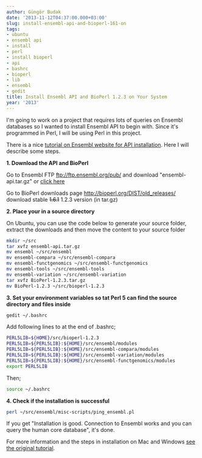 ```yaml
---
author: Güngör Budak
date: '2013-11-12T04:37:00.000+03:00'
slug: install-ensembl-api-and-bioperl-161-on
tags:
- ubuntu
- ensembl api
- install
- perl
- install bioperl
- api
- bashrc
- bioperl
- lib
- ensembl
- gedit
title: Install Ensembl API and BioPerl 1.2.3 on Your System
year: '2013'
---
```


I'm going to work on a project that requires lots of queries on Ensembl databases so I wanted to install Ensembl API to begin with. Since it's programmed in Perl, I will be using Perl in this project.

There is a nice <a href="http://www.ensembl.org/info/docs/api/api_installation.html" target="_blank">tutorial on Ensembl website for API installation</a>. Here I will describe some steps.

**1\. Download the API and BioPerl**

Go to Ensembl FTP <a href="ftp://ftp.ensembl.org/pub/">ftp://ftp.ensembl.org/pub/</a> and download "ensembl-api.tar.gz" or <a href="ftp://ftp.ensembl.org/pub/ensembl-api.tar.gz" target="_blank">click here</a>

Go to BioPerl downloads page <a href="http://bioperl.org/DIST/old_releases/">http://bioperl.org/DIST/old_releases/</a> download stable <strike>1.6.1</strike> 1.2.3 version (in tar.gz)

**2\. Place your in a source directory**

On Ubuntu, you can use the code below to generate your source folder, extract the downloads and then move the content to your source folder

```bash
mkdir ~/src
tar xvfz ensembl-api.tar.gz
mv ensembl ~/src/ensembl
mv ensembl-compara ~/src/ensembl-compara
mv ensembl-functgenomics ~/src/ensembl-functgenomics
mv ensembl-tools ~/src/ensembl-tools
mv ensembl-variation ~/src/ensembl-variation
tar xvfz BioPerl-1.2.3.tar.gz
mv BioPerl-1.2.3 ~/src/bioperl-1.2.3
```

**3\. Set your environment variables so tat Perl 5 can find the source directory and files inside**

```bash
gedit ~/.bashrc
```

Add following lines to at the end of .bashrc;

```bash
PERL5LIB=${HOME}/src/bioperl-1.2.3
PERL5LIB=${PERL5LIB}:${HOME}/src/ensembl/modules
PERL5LIB=${PERL5LIB}:${HOME}/src/ensembl-compara/modules
PERL5LIB=${PERL5LIB}:${HOME}/src/ensembl-variation/modules
PERL5LIB=${PERL5LIB}:${HOME}/src/ensembl-functgenomics/modules
export PERL5LIB
```

Then;

```bash
source ~/.bashrc
```

**4\. Check if the installation is successful**

```bash
perl ~/src/ensembl/misc-scripts/ping_ensembl.pl
```

If you get "Installation is good. Connection to Ensembl works and you can query the human core database", it's done.

For more information and the steps in installation on Mac and Windows <a href="http://www.ensembl.org/info/docs/api/api_installation.html" target="_blank">see the original tutorial</a>.
